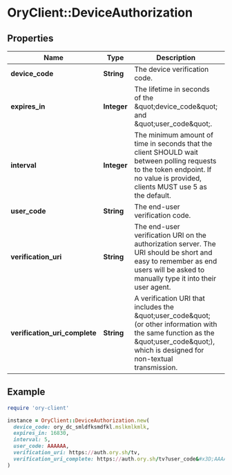 # OryClient::DeviceAuthorization

## Properties

| Name | Type | Description | Notes |
| ---- | ---- | ----------- | ----- |
| **device_code** | **String** | The device verification code. | [optional] |
| **expires_in** | **Integer** | The lifetime in seconds of the \&quot;device_code\&quot; and \&quot;user_code\&quot;. | [optional] |
| **interval** | **Integer** | The minimum amount of time in seconds that the client SHOULD wait between polling requests to the token endpoint.  If no value is provided, clients MUST use 5 as the default. | [optional] |
| **user_code** | **String** | The end-user verification code. | [optional] |
| **verification_uri** | **String** | The end-user verification URI on the authorization server.  The URI should be short and easy to remember as end users will be asked to manually type it into their user agent. | [optional] |
| **verification_uri_complete** | **String** | A verification URI that includes the \&quot;user_code\&quot; (or other information with the same function as the \&quot;user_code\&quot;), which is designed for non-textual transmission. | [optional] |

## Example

```ruby
require 'ory-client'

instance = OryClient::DeviceAuthorization.new(
  device_code: ory_dc_smldfksmdfkl.mslkmlkmlk,
  expires_in: 16830,
  interval: 5,
  user_code: AAAAAA,
  verification_uri: https://auth.ory.sh/tv,
  verification_uri_complete: https://auth.ory.sh/tv?user_code&#x3D;AAAAAA
)
```

